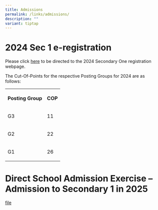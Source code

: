 ```yaml
---
title: Admissions
permalink: /links/admissions/
description: ""
variant: tiptap
---
```

<h1>2024 Sec 1 e-registration</h1>
<p>Please click <a href="https://sites.google.com/moe.edu.sg/bpghs2023s1registration/home" rel="noopener noreferrer nofollow" target="_blank">here</a> to
be directed to the 2024 Secondary One registration webpage.</p>
<p>The Cut-Of-Points for the respective Posting Groups for 2024 are as follows:</p>
<table style="minWidth: 50px">
<colgroup>
<col>
<col>
</colgroup>
<tbody>
<tr>
<th rowspan="1" colspan="1">
<p>Posting Group</p>
</th>
<th rowspan="1" colspan="1">
<p>COP</p>
</th>
</tr>
<tr>
<td rowspan="1" colspan="1">
<p>G3</p>
</td>
<td rowspan="1" colspan="1">
<p>11</p>
</td>
</tr>
<tr>
<td rowspan="1" colspan="1">
<p>G2</p>
</td>
<td rowspan="1" colspan="1">
<p>22</p>
</td>
</tr>
<tr>
<td rowspan="1" colspan="1">
<p>G1</p>
</td>
<td rowspan="1" colspan="1">
<p>26</p>
</td>
</tr>
</tbody>
</table>
<h1>Direct School Admission Exercise – Admission to Secondary 1 in 2025</h1>
<p><a href="/files/Website_Nov_Dec_2024___Joan_Puay_Leng_Koh.pdf" rel="noopener nofollow" target="_blank">file</a>
</p>
<p></p>
